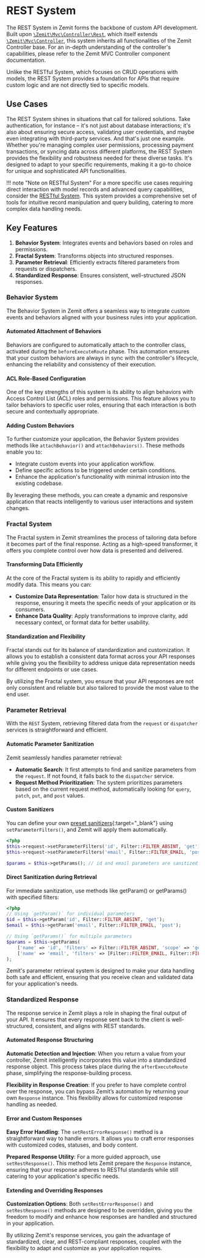 # REST System

The REST System in Zemit forms the backbone of custom API development. Built upon
[`\Zemit\Mvc\Controller\Rest`](api/classes/Zemit/Mvc/Controller/Rest.md), which
itself extends [`\Zemit\Mvc\Controller`](api/classes/Zemit/Mvc/Controller.md), this system inherits all functionalities
of the Zemit Controller base. For an
in-depth understanding of the controller's capabilities, please refer to the Zemit MVC Controller component
documentation.

Unlike the RESTful System, which focuses on CRUD operations with models, the REST System provides a foundation for APIs
that require custom logic and are not directly tied to specific models.

## Use Cases

The REST System shines in situations that call for tailored solutions. Take authentication, for instance – it's not just
about database interactions; it's also about ensuring secure access, validating user credentials, and maybe even
integrating with third-party services. And that's just one example. Whether you're managing complex user permissions,
processing payment transactions, or syncing data across different platforms, the REST System provides the flexibility
and robustness needed for these diverse tasks. It's designed to adapt to your specific requirements, making it a go-to
choice for unique and sophisticated API functionalities.

!!! note "Note on RESTful System"
    For a more specific use cases requiring direct interaction with model records and advanced query capabilities, consider
    the [RESTful System](restful-system.md).
    This system provides a comprehensive set of tools for intuitive record manipulation and query building, catering to more
    complex data handling needs.

## Key Features

1. **Behavior System**: Integrates events and behaviors based on roles and permissions.
2. **Fractal System**: Transforms objects into structured responses.
3. **Parameter Retrieval**: Efficiently extracts filtered parameters from requests or dispatchers.
4. **Standardized Response**: Ensures consistent, well-structured JSON responses.

### Behavior System

The Behavior System in Zemit offers a seamless way to integrate custom events and behaviors aligned with your business
rules into your application.

#### Automated Attachment of Behaviors

Behaviors are configured to automatically attach to the controller class, activated during the `beforeExecuteRoute`
phase. This automation ensures that your custom behaviors are always in sync with the controller's lifecycle, enhancing
the reliability and consistency of their execution.

#### ACL Role-Based Configuration

One of the key strengths of this system is its ability to align behaviors with Access Control List (ACL) roles and
permissions. This feature allows you to tailor behaviors to specific user roles, ensuring that each interaction is both
secure and contextually appropriate.

#### Adding Custom Behaviors

To further customize your application, the Behavior System provides methods like `attachBehavior()`
and `attachBehaviors()`. These methods enable you to:

- Integrate custom events into your application workflow.
- Define specific actions to be triggered under certain conditions.
- Enhance the application's functionality with minimal intrusion into the existing codebase.

By leveraging these methods, you can create a dynamic and responsive application that reacts intelligently to various
user interactions and system changes.

### Fractal System

The Fractal system in Zemit streamlines the process of tailoring data before it becomes part of the final response.
Acting as a high-speed transformer, it offers you complete control over how data is presented and delivered.

#### Transforming Data Efficiently

At the core of the Fractal system is its ability to rapidly and efficiently modify data. This means you can:

- **Customize Data Representation**: Tailor how data is structured in the response, ensuring it meets the specific needs
  of your application or its consumers.
- **Enhance Data Quality**: Apply transformations to improve clarity, add necessary context, or format data for better
  usability.

#### Standardization and Flexibility

Fractal stands out for its balance of standardization and customization. It allows you to establish a consistent data
format across your API responses while giving you the flexibility to address unique data representation needs for
different endpoints or use cases.

By utilizing the Fractal system, you ensure that your API responses are not only consistent and reliable but also
tailored to provide the most value to the end user.

### Parameter Retrieval

With the `REST` System, retrieving filtered data from the `request` or `dispatcher` services is straightforward and
efficient.

#### Automatic Parameter Sanitization

Zemit seamlessly handles parameter retrieval:

- **Automatic Search**: It first attempts to find and sanitize parameters from the `request`. If not found, it falls
  back to the `dispatcher` service.
- **Request Method Prioritization**: The system prioritizes parameters based on the current request method,
  automatically looking for `query`, `patch`, `put`, and `post` values.

#### Custom Sanitizers

You can define your own [preset sanitizers](https://docs.phalcon.io/latest/request/#preset-sanitizers){:target="_blank"}
using `setParameterFilters()`, and Zemit will apply them automatically.

```php
<?php
$this->request->setParameterFilters('id', Filter::FILTER_ABSINT, 'get');
$this->request->setParameterFilters('email', Filter::FILTER_EMAIL, 'post');

$params = $this->getParams(); // id and email parameters are sanitized
```

#### Direct Sanitization during Retrieval

For immediate sanitization, use methods like getParam() or getParams() with specified filters:

```php
<?php
// Using `getParam()` for individual parameters
$id = $this->getParam('id', Filter::FILTER_ABSINT, 'get');
$email = $this->getParam('email', Filter::FILTER_EMAIL, 'post');

// Using `getParams()` for multiple parameters
$params = $this->getParams(
    ['name' => 'id', 'filters' => Filter::FILTER_ABSINT, 'scope' => 'get'],
    ['name' => 'email', 'filters' => [Filter::FILTER_EMAIL, Filter::FILTER_TRIM], 'scope' => 'post'],
);
```

Zemit's parameter retrieval system is designed to make your data handling both safe and efficient, ensuring that you
receive clean and validated data for your application's needs.

### Standardized Response

The response service in Zemit plays a role in shaping the final output of your API. It ensures that every response sent
back to the client is well-structured, consistent, and aligns with REST standards.

#### Automated Response Structuring

**Automatic Detection and Injection**: When you return a value from your controller, Zemit intelligently incorporates
this
value into a standardized response object. This process takes place during the `afterExecuteRoute` phase, simplifying
the
response-building process.

**Flexibility in Response Creation**: If you prefer to have complete control over the response, you can bypass Zemit’s
automation by returning your own `Response` instance. This flexibility allows for customized response handling as
needed.

#### Error and Custom Responses

**Easy Error Handling**: The `setRestErrorResponse()` method is a straightforward way to handle errors. It allows you to
craft
error responses with customized codes, statuses, and body content.

**Prepared Response Utility**: For a more guided approach, use `setRestResponse()`. This method lets Zemit prepare the
`Response` instance, ensuring that your response adheres to RESTful standards while still catering to your application's
specific needs.

#### Extending and Overriding Responses

**Customization Options**: Both `setRestErrorResponse()` and `setRestResponse()` methods are designed to be overridden,
giving
you the freedom to modify and enhance how responses are handled and structured in your application.

By utilizing Zemit's response services, you gain the advantage of standardized, clear, and REST-compliant responses,
coupled with the flexibility to adapt and customize as your application requires.
